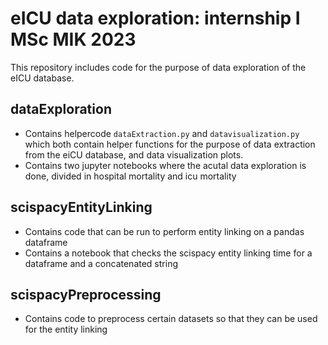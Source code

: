 # eICU data exploration: internship I MSc MIK 2023
This repository includes code for the purpose of data exploration of the eICU database. 

## dataExploration
- Contains helpercode ```dataExtraction.py``` and ```datavisualization.py``` which both contain helper functions for the purpose of data extraction from the eiCU database, and data visualization plots. 
- Contains two jupyter notebooks where the acutal data exploration is done, divided in hospital mortality and icu mortality

## scispacyEntityLinking
- Contains code that can be run to perform entity linking on a pandas dataframe
- Contains a notebook that checks the scispacy entity linking time for a dataframe and a concatenated string

## scispacyPreprocessing
- Contains code to preprocess certain datasets so that they can be used for the entity linking